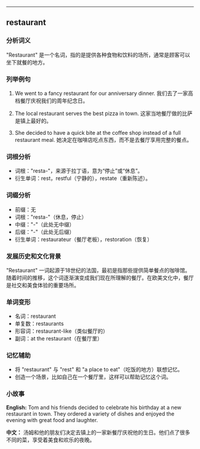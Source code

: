
---------------
## restaurant
### 分析词义
"Restaurant" 是一个名词，指的是提供各种食物和饮料的场所，通常是顾客可以坐下就餐的地方。

### 列举例句
1. We went to a fancy restaurant for our anniversary dinner.
   我们去了一家高档餐厅庆祝我们的周年纪念日。
   
2. The local restaurant serves the best pizza in town.
   这家当地餐厅做的比萨是镇上最好的。
   
3. She decided to have a quick bite at the coffee shop instead of a full restaurant meal.
   她决定在咖啡店吃点东西，而不是去餐厅享用完整的餐点。

### 词根分析
- 词根："resta-"，来源于拉丁语，意为“停止”或“休息”。
- 衍生单词：rest，restful（宁静的），restate（重新陈述）。

### 词缀分析
- 前缀：无
- 词根："resta-"（休息，停止）
- 中缀："-"（此处无中缀）
- 后缀："-"（此处无后缀）
- 衍生单词：restaurateur（餐厅老板），restoration（恢复）

### 发展历史和文化背景
"Restaurant" 一词起源于18世纪的法国，最初是指那些提供简单餐点的咖啡馆。随着时间的推移，这个词逐渐演变成我们现在所理解的餐厅。在欧美文化中，餐厅是社交和美食体验的重要场所。

### 单词变形
- 名词：restaurant
- 单复数：restaurants
- 形容词：restaurant-like（类似餐厅的）
- 副词：at the restaurant（在餐厅里）

### 记忆辅助
- 将 "restaurant" 与 "rest" 和 "a place to eat"（吃饭的地方）联想记忆。
- 创造一个场景，比如自己在一个餐厅里，这样可以帮助记忆这个词。

### 小故事
**English:**
Tom and his friends decided to celebrate his birthday at a new restaurant in town. They ordered a variety of dishes and enjoyed the evening with great food and laughter.

**中文：**
汤姆和他的朋友们决定去镇上的一家新餐厅庆祝他的生日。他们点了很多不同的菜，享受着美食和欢乐的夜晚。


